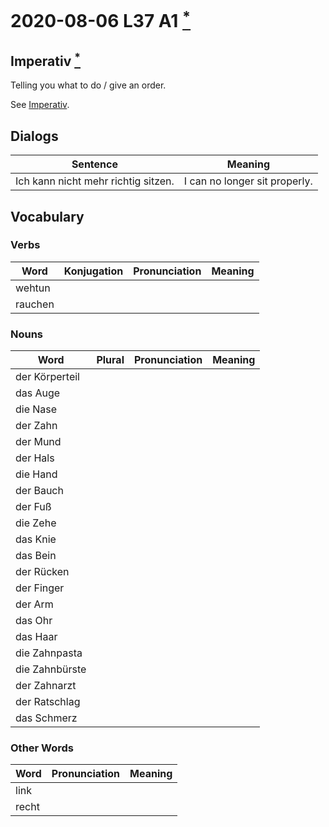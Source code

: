 # 2020-08-06 L37 A1 [<sup>*</sup>]( "P197")

## Imperativ [<sup>*</sup>]( "P200")

Telling you what to do / give an order.

See [Imperativ](../Grammar/Imperativ.md).

## Dialogs

| Sentence                            | Meaning                       |
| ----------------------------------- | ----------------------------- |
| Ich kann nicht mehr richtig sitzen. | I can no longer sit properly. |

## Vocabulary

### Verbs

| Word    | Konjugation | Pronunciation | Meaning |
| ------- | ----------- | ------------- | ------- |
| wehtun  |             |               |         |
| rauchen |             |               |         |

### Nouns

| Word           | Plural | Pronunciation | Meaning |
| -------------- | ------ | ------------- | ------- |
| der Körperteil |        |               |         |
| das Auge       |        |               |         |
| die Nase       |        |               |         |
| der Zahn       |        |               |         |
| der Mund       |        |               |         |
| der Hals       |        |               |         |
| die Hand       |        |               |         |
| der Bauch      |        |               |         |
| der Fuß        |        |               |         |
| die Zehe       |        |               |         |
| das Knie       |        |               |         |
| das Bein       |        |               |         |
| der Rücken     |        |               |         |
| der Finger     |        |               |         |
| der Arm        |        |               |         |
| das Ohr        |        |               |         |
| das Haar       |        |               |         |
| die Zahnpasta  |        |               |         |
| die Zahnbürste |        |               |         |
| der Zahnarzt   |        |               |         |
| der Ratschlag  |        |               |         |
| das Schmerz    |        |               |         |

### Other Words

| Word  | Pronunciation | Meaning |
| ----- | ------------- | ------- |
| link  |               |         |
| recht |               |         |
